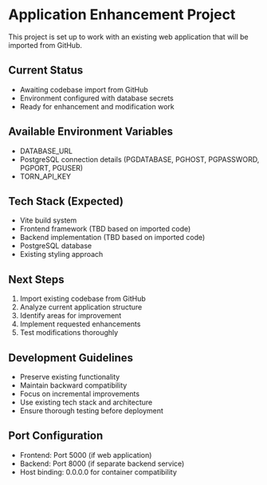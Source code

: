 # Application Enhancement Project

This project is set up to work with an existing web application that will be imported from GitHub.

## Current Status
- Awaiting codebase import from GitHub
- Environment configured with database secrets
- Ready for enhancement and modification work

## Available Environment Variables
- DATABASE_URL
- PostgreSQL connection details (PGDATABASE, PGHOST, PGPASSWORD, PGPORT, PGUSER)
- TORN_API_KEY

## Tech Stack (Expected)
- Vite build system
- Frontend framework (TBD based on imported code)
- Backend implementation (TBD based on imported code)
- PostgreSQL database
- Existing styling approach

## Next Steps
1. Import existing codebase from GitHub
2. Analyze current application structure
3. Identify areas for improvement
4. Implement requested enhancements
5. Test modifications thoroughly

## Development Guidelines
- Preserve existing functionality
- Maintain backward compatibility
- Focus on incremental improvements
- Use existing tech stack and architecture
- Ensure thorough testing before deployment

## Port Configuration
- Frontend: Port 5000 (if web application)
- Backend: Port 8000 (if separate backend service)
- Host binding: 0.0.0.0 for container compatibility
